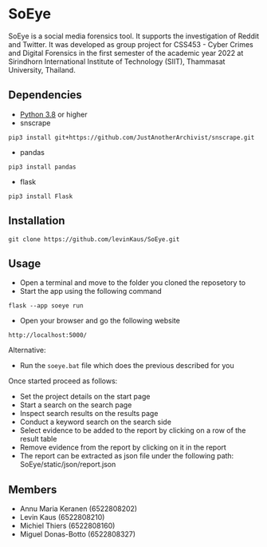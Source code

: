 # SoEye
SoEye is a social media forensics tool. It supports the investigation of Reddit and Twitter. It was developed as group project for CSS453 - Cyber Crimes and Digital Forensics in the first semester of the academic year 2022 at Sirindhorn International Institute of Technology (SIIT), Thammasat University, Thailand.

## Dependencies
- [Python 3.8](https://www.python.org/downloads/) or higher
- snscrape
```
pip3 install git+https://github.com/JustAnotherArchivist/snscrape.git
```
- pandas
```
pip3 install pandas
```
- flask
```
pip3 install Flask
```
## Installation
```
git clone https://github.com/levinKaus/SoEye.git
```

## Usage
- Open a terminal and move to the folder you cloned the reposetory to
- Start the app using the following command
```
flask --app soeye run
```
- Open your browser and go the following website
```
http://localhost:5000/
``` 


Alternative: 
- Run the `soeye.bat` file which does the previous described for you

Once started proceed as follows:
- Set the project details on the start page
- Start a search on the search page
- Inspect search results on the results page
- Conduct a keyword search on the search side
- Select evidence to be added to the report by clicking on a row of the result table
- Remove evidence from the report by clicking on it in the report
- The report can be extracted as json file under the following path: SoEye/static/json/report.json 


## Members
* Annu Maria Keranen (6522808202)
* Levin Kaus (6522808210)
* Michiel Thiers (6522808160)
* Miguel Donas-Botto (6522808327)
